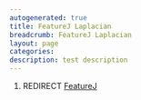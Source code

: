 ```yaml
---
autogenerated: true
title: FeatureJ Laplacian
breadcrumb: FeatureJ Laplacian
layout: page
categories: 
description: test description
---
```


1.  REDIRECT [FeatureJ](FeatureJ "wikilink")
